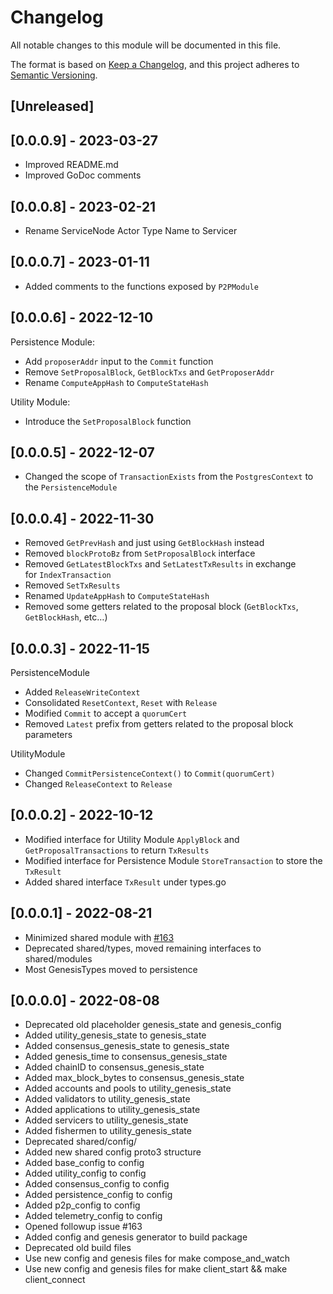 # Changelog

All notable changes to this module will be documented in this file.

The format is based on [Keep a Changelog](https://keepachangelog.com/en/1.0.0/),
and this project adheres to [Semantic Versioning](https://semver.org/spec/v2.0.0.html).

## [Unreleased]

## [0.0.0.9] - 2023-03-27

- Improved README.md
- Improved GoDoc comments

## [0.0.0.8] - 2023-02-21

- Rename ServiceNode Actor Type Name to Servicer

## [0.0.0.7] - 2023-01-11

- Added comments to the functions exposed by `P2PModule`

## [0.0.0.6] - 2022-12-10

Persistence Module:

- Add `proposerAddr` input to the `Commit` function
- Remove `SetProposalBlock`, `GetBlockTxs` and `GetProposerAddr`
- Rename `ComputeAppHash` to `ComputeStateHash`

Utility Module:

- Introduce the `SetProposalBlock` function

## [0.0.0.5] - 2022-12-07

- Changed the scope of `TransactionExists` from the `PostgresContext` to the `PersistenceModule`

## [0.0.0.4] - 2022-11-30

- Removed `GetPrevHash` and just using `GetBlockHash` instead
- Removed `blockProtoBz` from `SetProposalBlock` interface
- Removed `GetLatestBlockTxs` and `SetLatestTxResults` in exchange for `IndexTransaction`
- Removed `SetTxResults`
- Renamed `UpdateAppHash` to `ComputeStateHash`
- Removed some getters related to the proposal block (`GetBlockTxs`, `GetBlockHash`, etc…)

## [0.0.0.3] - 2022-11-15

PersistenceModule

- Added `ReleaseWriteContext`
- Consolidated `ResetContext`, `Reset` with `Release`
- Modified `Commit` to accept a `quorumCert`
- Removed `Latest` prefix from getters related to the proposal block parameters

UtilityModule

- Changed `CommitPersistenceContext()` to `Commit(quorumCert)`
- Changed `ReleaseContext` to `Release`

## [0.0.0.2] - 2022-10-12

- Modified interface for Utility Module `ApplyBlock` and `GetProposalTransactions` to return `TxResults`
- Modified interface for Persistence Module `StoreTransaction` to store the `TxResult`
- Added shared interface `TxResult` under types.go

## [0.0.0.1] - 2022-08-21

- Minimized shared module with [#163](https://github.com/pokt-network/pocket/issues/163)
- Deprecated shared/types, moved remaining interfaces to shared/modules
- Most GenesisTypes moved to persistence

## [0.0.0.0] - 2022-08-08

- Deprecated old placeholder genesis_state and genesis_config
- Added utility_genesis_state to genesis_state
- Added consensus_genesis_state to genesis_state
- Added genesis_time to consensus_genesis_state
- Added chainID to consensus_genesis_state
- Added max_block_bytes to consensus_genesis_state
- Added accounts and pools to utility_genesis_state
- Added validators to utility_genesis_state
- Added applications to utility_genesis_state
- Added servicers to utility_genesis_state
- Added fishermen to utility_genesis_state
- Deprecated shared/config/
- Added new shared config proto3 structure
- Added base_config to config
- Added utility_config to config
- Added consensus_config to config
- Added persistence_config to config
- Added p2p_config to config
- Added telemetry_config to config
- Opened followup issue #163
- Added config and genesis generator to build package
- Deprecated old build files
- Use new config and genesis files for make compose_and_watch
- Use new config and genesis files for make client_start && make client_connect

<!-- GITHUB_WIKI: changelog/shared_modules -->
